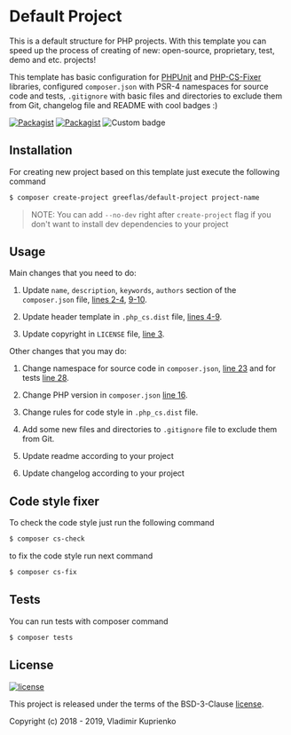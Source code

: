 Default Project
===============

This is a default structure for PHP projects. With this template you can speed up the process of creating of new:
open-source, proprietary, test, demo and etc. projects!

This template has basic configuration for [PHPUnit](https://github.com/sebastianbergmann/phpunit) and
[PHP-CS-Fixer](https://github.com/friendsofphp/php-cs-fixer) libraries, configured `composer.json`
with PSR-4 namespaces for source code and tests, `.gitignore` with basic files and directories to exclude them from Git, changelog file
and README with cool  badges :)

[![Packagist](https://img.shields.io/packagist/v/greeflas/default-project.svg)](CHANGELOG.md)
[![Packagist](https://img.shields.io/packagist/dt/greeflas/default-project.svg)](https://packagist.org/packages/greeflas/default-project)
![Custom badge](https://img.shields.io/badge/greeflas-default--project-red.svg)

Installation
------------

For creating new project based on this template just execute the following command

```bash
$ composer create-project greeflas/default-project project-name
```

> NOTE: You can add `--no-dev` right after `create-project` flag if you don't want to install dev dependencies to your project

Usage
-----

Main changes that you need to do:

1. Update `name`, `description`, `keywords`, `authors` section of the `composer.json` file, [lines 2-4](composer.json#L2-L4), [9-10](composer.json#L9-L10).

2. Update header template in `.php_cs.dist` file, [lines 4-9](.php_cs.dist#L4-L9).

3. Update copyright in `LICENSE` file, [line 3](LICENSE#L3).

Other changes that you may do:

1. Change namespace for source code in `composer.json`, [line 23](composer.json#L23) and for tests [line 28](composer.json#L28).

2. Change PHP version in `composer.json` [line 16](composer.json#L15).

3. Change rules for code style in `.php_cs.dist` file.

4. Add some new files and directories to `.gitignore` file to exclude them from Git.

5. Update readme according to your project

6. Update changelog according to your project

Code style fixer
----------------

To check the code style just run the following command


```bash
$ composer cs-check
```


to fix the code style run next command

```bash
$ composer cs-fix
```

Tests
-----

You can run tests with composer command

```bash
$ composer tests
```

License
-------

[![license](https://img.shields.io/github/license/greeflas/default-project.svg)](LICENSE)

This project is released under the terms of the BSD-3-Clause [license](LICENSE).

Copyright (c) 2018 - 2019, Vladimir Kuprienko
